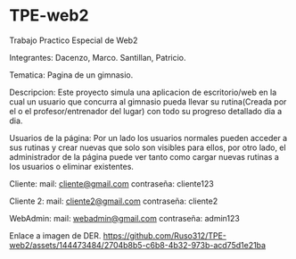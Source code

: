 # TPE-web2
Trabajo Practico Especial de Web2

Integrantes:
Dacenzo, Marco.
Santillan, Patricio.   

Tematica:
Pagina de un gimnasio. 

Descripcion:
Este proyecto simula una aplicacion de escritorio/web en la cual un usuario que concurra al gimnasio pueda llevar su rutina(Creada por el o el profesor/entrenador del lugar) con todo su progreso detallado dia a dia.

Usuarios de la página: Por un lado los usuarios normales pueden acceder a sus rutinas y crear nuevas que solo son visibles para ellos, por otro lado, el administrador de la página puede ver tanto como cargar nuevas rutinas a los usuarios o eliminar existentes.

Cliente:
mail: cliente@gmail.com
contraseña: cliente123

Cliente 2:
mail: cliente2@gmail.com
contraseña: cliente2

WebAdmin:
mail: webadmin@gmail.com
contraseña: admin123


Enlace a imagen de DER.
https://github.com/Ruso312/TPE-web2/assets/144473484/2704b8b5-c6b8-4b32-973b-acd75d1e21ba




